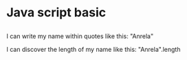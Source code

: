 <h1>Java script basic</h1>

<h2></h2>
<p>
  I can write my name within quotes like this: "Anrela"
</p>
<p>
  I can discover the length of my name like this: "Anrela".length
</p>

